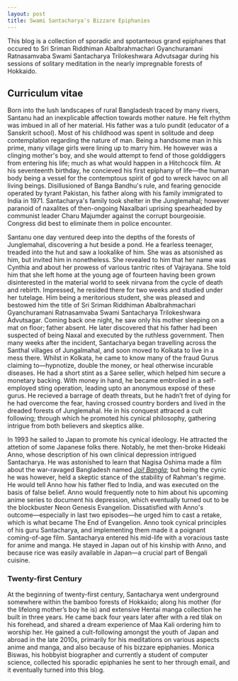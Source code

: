 ```yaml
---
layout: post
title: Swami Santacharya's Bizzare Epiphanies
---
```


This blog is a collection of sporadic and spotanteous grand epiphanes that occured to Sri Sriman Riddhiman Abalbrahmachari Gyanchuramani Ratnasamvaba Swami Santacharya Trilokeshwara Advutsagar during his sessions of solitary meditation in the nearly impregnable forests of Hokkaido.

## Curriculum vitae

Born into the lush landscapes of rural Bangladesh traced by many rivers, Santanu had an inexplicable affection towards mother nature. He felt rhythm was imbued in all of her material. His father was a tulo pundit (educator of a Sanskrit school). Most of his childhood was spent in solitude and deep contemplation regarding the nature of man. Being a handsome man in his prime, many village girls were lining up to marry him. He however was a clinging mother's boy, and she would attempt to fend of those golddiggers from entering his life; much as what would happen in a Hitchcock film. At his seventeenth birthday, he concieved his first epiphany of life—the human body being a vessel for the contemptous spirit of god to wreck havoc on all living beings. Disillusioned of Banga Bandhu's rule, and fearing genocide operated by tyrant Pakistan, his father along with his family immigrated to India in 1971. Santacharya's family took shelter in the Junglemahal; however paranoid of naxalites of then-ongoing Naxalbari uprising spearheaded by communist leader Charu Majumder against the corrupt bourgeoisie. Congress did best to eliminate them in police encounter.

Santanu one day ventured deep into the depths of the forests of Junglemahal, discovering a hut beside a pond. He a fearless teenager, treaded into the hut and saw a lookalike of him. She was as atsonished as him, but invited him in nonetheless. She revealed to him that her name was Cynthia and about her prowess of various tantric rites of Vajrayana. She told him that she left home at the young age of fourteen having been grown disinterested in the material world to seek nirvana from the cycle of death and rebirth. Impressed, he resided there for two weeks and studied under her tutelage. Him being a meritorious student, she was pleased and bestowed him the title of Sri Sriman Riddhiman Abalbrahmachari Gyanchuramani Ratnasamvaba Swami Santacharya Trilokeshwara Advutsagar. Coming back one night, he saw only his mother sleeping on a mat on floor; father absent. He later discovered that his father had been suspected of being Naxal and executed by the ruthless government. Then many weeks after the incident, Santacharya began travelling across the Santhal villages of Jungalmahal, and soon moved to Kolkata to live in a mess there. Whilst in Kolkata, he came to know many of the fraud Gurus claiming to—hypnotize, double the money, or heal otherwise incurable diseases. He had a short stint as a Saree seller, which helped him secure a monetary backing. With money in hand, he became embrolied in a self-employed sting operation, leading upto an anonymous exposé of these gurus. He recieved a barrage of death threats, but he hadn’t fret of dying for he had overcome the fear, having crossed country borders and lived in the dreaded forests of Junglemahal. He in his conquest attraced a cult following; through which he promoted his cynical philosophy, gathering intrigue from both believers and skeptics alike.

In 1993 he sailed to Japan to promote his cynical ideology. He attracted the attetion of some Japanese folks there. Notably, he met then-broke Hideaki Anno, whose description of his own clinical depression intrigued Santacharya. He was astonished to learn that Nagisa Oshima made a film about the war-ravaged Bangladesh named [*Joi! Bangla*](https://www.thedailystar.net/life-living/news/bangabandhu-through-the-eyes-japanese-filmmaker-nagisa-oshima-3280221); but being the cynic he was however, held a skeptic stance of the stability of Rahman's regime. He would tell Anno how his father fled to India, and was executed on the basis of false belief. Anno would frequently note to him about his upcoming anime series to document his depression, which eventually turned out to be the blockbuster Neon Genesis Evangelion. Dissatisfied with Anno's outcome—especially in last two episodes—he urged him to cast a retake, which is what became The End of Evangelion. Anno took cynical principles of his guru Santacharya, and implementing them made it a poignant coming-of-age film. Santacharya entered his mid-life with a voracious taste for anime and manga. He stayed in Japan out of his kinship with Anno, and because rice was easily available in Japan—a crucial part of Bengali cuisine.

### Twenty-first Century

At the beginning of twenty-first century, Santacharya went underground somewhere within the bamboo forests of Hokkaido; along his mother (for the lifelong mother’s boy he is) and extensive Hentai manga collection he built in three years. He came back four years later after with a red tilak on his forehead, and shared a dream experience of Maa Kali ordering him to worship her. He gained a cult-following amongst the youth of Japan and abroad in the late 2010s, primarily for his meditations on various aspects anime and manga, and also because of his bizzare epiphanies. Monica Biswas, his hobbyist biographer and currently a student of computer science, collected his sporadic epiphanies he sent to her through email, and it eventually turned into this blog. 

